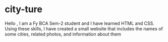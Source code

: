 # city-ture
Hello , I am a Fy BCA Sem-2 student and I have learned HTML and CSS. Using these skills, I have created a small website that includes the names of some cities, related photos, and information about them
